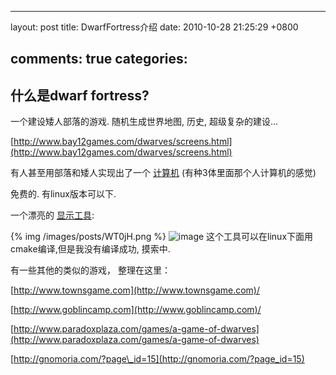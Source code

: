 
---
layout: post
title: DwarfFortress介绍
date: 2010-10-28 21:25:29 +0800

comments: true
categories: 
---

什么是dwarf fortress?
------------------------------

一个建设矮人部落的游戏. 随机生成世界地图, 历史, 超级复杂的建设…

[http://www.bay12games.com/dwarves/screens.html](http://www.bay12games.com/dwarves/screens.html)

有人甚至用部落和矮人实现出了一个
[计算机](http://www.pcworld.com/article/194434/dwarf_fortress_player_creates_a_working_ingame_digital_computer.html)
(有种3体里面那个人计算机的感觉)

免费的. 有linux版本可以下.

一个漂亮的
[显示工具](http://www.bay12forums.com/smf/index.php?topic=43260.0):

{% img /images/posts/WT0jH.png %}
![image](http://i481.photobucket.com/albums/rr172/nil2008/screenshot1.jpg)
这个工具可以在linux下面用cmake编译,但是我没有编译成功, 摸索中.

有一些其他的类似的游戏， 整理在这里：

[http://www.townsgame.com](http://www.townsgame.com)/

[http://www.goblincamp.com](http://www.goblincamp.com)/

[http://www.paradoxplaza.com/games/a-game-of-dwarves](http://www.paradoxplaza.com/games/a-game-of-dwarves)

[http://gnomoria.com/?page\_id=15](http://gnomoria.com/?page_id=15)
